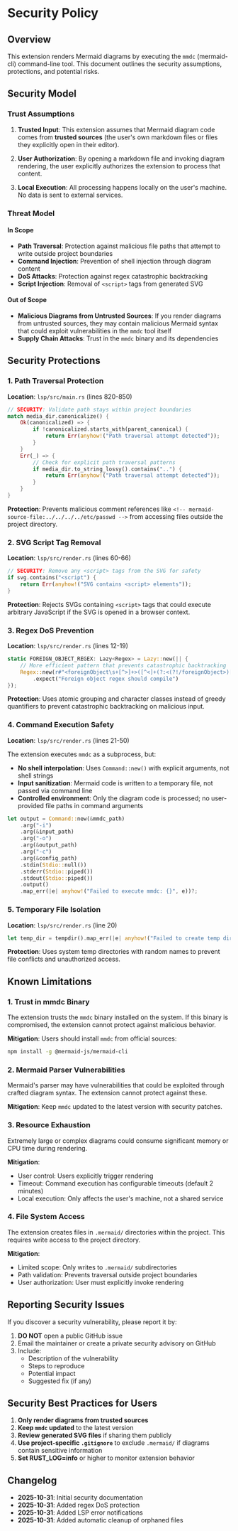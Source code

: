 # Security Policy

## Overview

This extension renders Mermaid diagrams by executing the `mmdc` (mermaid-cli) command-line tool. This document outlines the security assumptions, protections, and potential risks.

## Security Model

### Trust Assumptions

1. **Trusted Input**: This extension assumes that Mermaid diagram code comes from **trusted sources** (the user's own markdown files or files they explicitly open in their editor).

2. **User Authorization**: By opening a markdown file and invoking diagram rendering, the user explicitly authorizes the extension to process that content.

3. **Local Execution**: All processing happens locally on the user's machine. No data is sent to external services.

### Threat Model

#### In Scope
- **Path Traversal**: Protection against malicious file paths that attempt to write outside project boundaries
- **Command Injection**: Prevention of shell injection through diagram content
- **DoS Attacks**: Protection against regex catastrophic backtracking
- **Script Injection**: Removal of `<script>` tags from generated SVG

#### Out of Scope
- **Malicious Diagrams from Untrusted Sources**: If you render diagrams from untrusted sources, they may contain malicious Mermaid syntax that could exploit vulnerabilities in the `mmdc` tool itself
- **Supply Chain Attacks**: Trust in the `mmdc` binary and its dependencies

## Security Protections

### 1. Path Traversal Protection

**Location**: `lsp/src/main.rs` (lines 820-850)

```rust
// SECURITY: Validate path stays within project boundaries
match media_dir.canonicalize() {
    Ok(canonicalized) => {
        if !canonicalized.starts_with(parent_canonical) {
            return Err(anyhow!("Path traversal attempt detected"));
        }
    }
    Err(_) => {
        // Check for explicit path traversal patterns
        if media_dir.to_string_lossy().contains("..") {
            return Err(anyhow!("Path traversal attempt detected"));
        }
    }
}
```

**Protection**: Prevents malicious comment references like `<!-- mermaid-source-file:../../../../etc/passwd -->` from accessing files outside the project directory.

### 2. SVG Script Tag Removal

**Location**: `lsp/src/render.rs` (lines 60-66)

```rust
// SECURITY: Remove any <script> tags from the SVG for safety
if svg.contains("<script") {
    return Err(anyhow!("SVG contains <script> elements"));
}
```

**Protection**: Rejects SVGs containing `<script>` tags that could execute arbitrary JavaScript if the SVG is opened in a browser context.

### 3. Regex DoS Prevention

**Location**: `lsp/src/render.rs` (lines 12-19)

```rust
static FOREIGN_OBJECT_REGEX: Lazy<Regex> = Lazy::new(|| {
    // More efficient pattern that prevents catastrophic backtracking
    Regex::new(r#"<foreignObject\s+[^>]+>([^<]+(?:<(?!/foreignObject>)[^<]*)*)</foreignObject>"#)
        .expect("Foreign object regex should compile")
});
```

**Protection**: Uses atomic grouping and character classes instead of greedy quantifiers to prevent catastrophic backtracking on malicious input.

### 4. Command Execution Safety

**Location**: `lsp/src/render.rs` (lines 21-50)

The extension executes `mmdc` as a subprocess, but:
- **No shell interpolation**: Uses `Command::new()` with explicit arguments, not shell strings
- **Input sanitization**: Mermaid code is written to a temporary file, not passed via command line
- **Controlled environment**: Only the diagram code is processed; no user-provided file paths in command arguments

```rust
let output = Command::new(&mmdc_path)
    .arg("-i")
    .arg(&input_path)
    .arg("-o")
    .arg(&output_path)
    .arg("-c")
    .arg(&config_path)
    .stdin(Stdio::null())
    .stderr(Stdio::piped())
    .stdout(Stdio::piped())
    .output()
    .map_err(|e| anyhow!("Failed to execute mmdc: {}", e))?;
```

### 5. Temporary File Isolation

**Location**: `lsp/src/render.rs` (line 20)

```rust
let temp_dir = tempdir().map_err(|e| anyhow!("Failed to create temp dir: {}", e))?;
```

**Protection**: Uses system temp directories with random names to prevent file conflicts and unauthorized access.

## Known Limitations

### 1. Trust in mmdc Binary

The extension trusts the `mmdc` binary installed on the system. If this binary is compromised, the extension cannot protect against malicious behavior.

**Mitigation**: Users should install `mmdc` from official sources:
```bash
npm install -g @mermaid-js/mermaid-cli
```

### 2. Mermaid Parser Vulnerabilities

Mermaid's parser may have vulnerabilities that could be exploited through crafted diagram syntax. The extension cannot protect against these.

**Mitigation**: Keep `mmdc` updated to the latest version with security patches.

### 3. Resource Exhaustion

Extremely large or complex diagrams could consume significant memory or CPU time during rendering.

**Mitigation**:
- User control: Users explicitly trigger rendering
- Timeout: Command execution has configurable timeouts (default 2 minutes)
- Local execution: Only affects the user's machine, not a shared service

### 4. File System Access

The extension creates files in `.mermaid/` directories within the project. This requires write access to the project directory.

**Mitigation**:
- Limited scope: Only writes to `.mermaid/` subdirectories
- Path validation: Prevents traversal outside project boundaries
- User authorization: User must explicitly invoke rendering

## Reporting Security Issues

If you discover a security vulnerability, please report it by:

1. **DO NOT** open a public GitHub issue
2. Email the maintainer or create a private security advisory on GitHub
3. Include:
   - Description of the vulnerability
   - Steps to reproduce
   - Potential impact
   - Suggested fix (if any)

## Security Best Practices for Users

1. **Only render diagrams from trusted sources**
2. **Keep `mmdc` updated** to the latest version
3. **Review generated SVG files** if sharing them publicly
4. **Use project-specific `.gitignore`** to exclude `.mermaid/` if diagrams contain sensitive information
5. **Set RUST_LOG=info** or higher to monitor extension behavior

## Changelog

- **2025-10-31**: Initial security documentation
- **2025-10-31**: Added regex DoS protection
- **2025-10-31**: Added LSP error notifications
- **2025-10-31**: Added automatic cleanup of orphaned files
